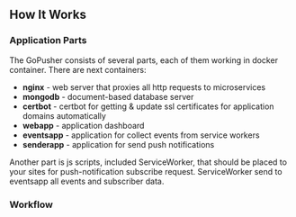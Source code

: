 ## How It Works


### Application Parts

The GoPusher consists of several parts, each of them working in docker container. There are next containers: 

* **nginx**  - web server that proxies all http requests to microservices
* **mongodb** - document-based database server
* **certbot** - certbot for getting & update ssl certificates for application domains automatically
* **webapp** - application dashboard
* **eventsapp** - application for collect events from service workers
* **senderapp** - application for send push notifications

Another part is js scripts, included ServiceWorker, that should be placed to your sites for push-notification subscribe request. ServiceWorker send to eventsapp all events and subscriber data.

### Workflow